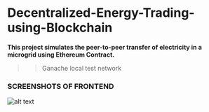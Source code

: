 # Decentralized-Energy-Trading-using-Blockchain

**This project simulates the peer-to-peer transfer of electricity in a microgrid using Ethereum Contract.**

>>Ganache local test network

### SCREENSHOTS OF FRONTEND

![alt text](https://github.com/pranshugarg/Decentralized-Energy-Trading-using-Blockchain/blob/master/Screenshot%20(246).png)

